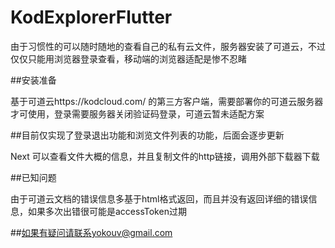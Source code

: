 # KodExplorerFlutter

由于习惯性的可以随时随地的查看自己的私有云文件，服务器安装了可道云，不过仅仅只能用浏览器登录查看，移动端的浏览器适配是惨不忍睹</br>

##安装准备

基于可道云https://kodcloud.com/ 的第三方客户端，需要部署你的可道云服务器才可使用，登录需要服务器关闭验证码登录，可道云暂未适配方案

##目前仅实现了登录退出功能和浏览文件列表的功能，后面会逐步更新</br>

Next 可以查看文件大概的信息，并且复制文件的http链接，调用外部下载器下载

##已知问题

由于可道云文档的错误信息多基于html格式返回，而且并没有返回详细的错误信息，如果多次出错很可能是accessToken过期

##如果有疑问请联系yokouv@gmail.com
